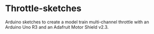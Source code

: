 # Throttle-sketches
Arduino sketches to create a model train multi-channel throttle with an Arduino Uno R3 and an Adafruit Motor Shield v2.3.
